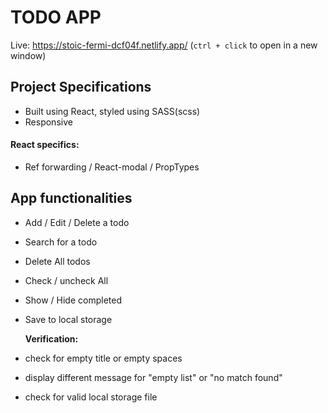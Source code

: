 # TODO APP

Live: https://stoic-fermi-dcf04f.netlify.app/ (<code>ctrl + click</code> to open in a new window)

## Project Specifications

- Built using React, styled using SASS(scss)
- Responsive

#### React specifics:

- Ref forwarding / React-modal / PropTypes

## App functionalities

- Add / Edit / Delete a todo
- Search for a todo
- Delete All todos
- Check / uncheck All
- Show / Hide completed
- Save to local storage

  **Verification:**
- check for empty title or empty spaces
- display different message for "empty list" or "no match found"
- check for valid local storage file
